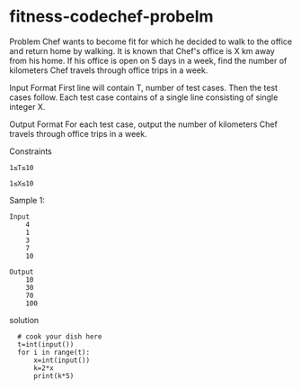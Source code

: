 # fitness-codechef-probelm

Problem
Chef wants to become fit for which he decided to walk to the office and return home by walking. It is known that Chef's office is X km away from his home.
If his office is open on 5 days in a week, find the number of kilometers Chef travels through office trips in a week.

Input Format
First line will contain T, number of test cases. Then the test cases follow.
Each test case contains of a single line consisting of single integer X.

Output Format
For each test case, output the number of kilometers Chef travels through office trips in a week.

Constraints

    1≤T≤10

    1≤X≤10
    
Sample 1:
    
    Input
        4
        1
        3
        7
        10

    Output
        10
        30
        70
        100

solution

      # cook your dish here
      t=int(input())
      for i in range(t):
          x=int(input())
          k=2*x
          print(k*5)
